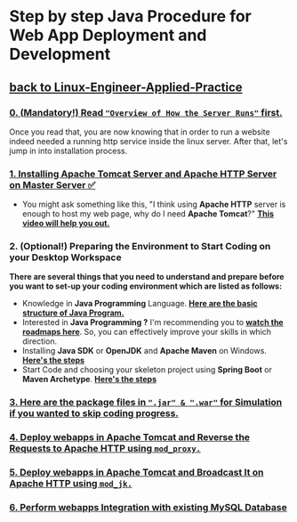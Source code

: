 # Step by step Java Procedure for Web App Deployment and Development
## [**back to Linux-Engineer-Applied-Practice**](../README.md)

### [**0. (**Mandatory!)** Read ```"Overview of How the Server Runs"``` first.** ](./0/Overview-HTTP.md)
Once you read that, you are now knowing that in order to run a website indeed needed a running http service inside the linux server. After that, let's jump in into installation process.

### [**1. Installing Apache Tomcat Server and Apache HTTP Server on Master Server ✅** ](./1/Installing-ApacheTomcat_and_ApacheHTTP.md)

- You might ask something like this, "I think using **Apache HTTP** server is enough to host my web page, why do I need **Apache Tomcat**?" [**This video will help you out.**](https://www.youtube.com/watch?v=XABDkzxA6hM)

### **2. (Optional!) Preparing the Environment to Start Coding on your Desktop Workspace**

**There are several things that you need to understand and prepare before you want to set-up your coding environment which are listed as follows:**

- Knowledge in **Java Programming** Language. [**Here are the basic structure of Java Program.**](/Additional-Notes/Basic-Structure_of_Java-Program.md)
- Interested in **Java Programming ?** I'm recommending you to [**watch the roadmaps here**](/Additional-Notes/Java&SpringBoot-roadmap.md). So, you can effectively improve your skills in which direction.
- Installing **Java SDK** or **OpenJDK** and **Apache Maven** on Windows. [**Here's the steps**](/Java-Webapps-Simulation/2/java-jdk-maven_installation.md)
- Start Code and choosing your skeleton project using **Spring Boot** or **Maven Archetype**. [**Here's the steps**](./2/Code-editor_setup.md)

### [**3. Here are the package files in ```".jar" & ".war"``` for Simulation if you wanted to skip coding progress.**](/installer/)

### [**4. Deploy webapps in Apache Tomcat and Reverse the Requests to Apache HTTP using ```mod_proxy.```**](/TBD)

### [**5. Deploy webapps in Apache Tomcat and Broadcast It on Apache HTTP using ```mod_jk.```**]()


### [**6. Perform webapps Integration with existing MySQL Database**](./TBD)


### []()
